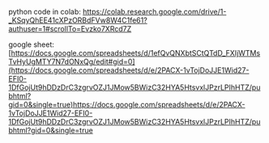 python code in colab:
https://colab.research.google.com/drive/1-_KSqyQhEE41cXPzORBdFVw8W4C1fe61?authuser=1#scrollTo=Evzko7XRcd7Z

google sheet:
[https://docs.google.com/spreadsheets/d/1efQvQNXbtSCtQTdD_FXIjWTMsTvHyUgMTY7N7dONxQg/edit#gid=0](https://docs.google.com/spreadsheets/d/e/2PACX-1vTojDoJJE1Wid27-EFI0-1DfGojUt9hDDzDrC3zgrvOZJ1JMow5BWizC32HYA5HtsvxlJPzrLPIhHTZ/pubhtml?gid=0&single=true)https://docs.google.com/spreadsheets/d/e/2PACX-1vTojDoJJE1Wid27-EFI0-1DfGojUt9hDDzDrC3zgrvOZJ1JMow5BWizC32HYA5HtsvxlJPzrLPIhHTZ/pubhtml?gid=0&single=true
									
									
									

